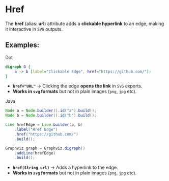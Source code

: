 # Href

The **href**  (alias: **url**) attribute adds a **clickable hyperlink** to an edge, making it interactive in `SVG` outputs.

## Examples:

Dot

```dot
digraph G {
    a -> b [label="Clickable Edge", href="https://github.com/"];
}
```

- **`href="URL"`** → Clicking the edge **opens the link** in `SVG` exports.
- **Works in `svg` formats** but not in plain images (`png`, `jpg` etc).

Java

```java
Node a = Node.builder().id("a").build();
Node b = Node.builder().id("b").build();

Line hrefEdge = Line.builder(a, b)
    .label("Href Edge")
    .href("https://github.com/")
    .build();

Graphviz graph = Graphviz.digraph()
    .addLine(hrefEdge)
    .build();
```

- **`href(String url)`** → Adds a hyperlink to the edge.
- **Works in `svg` formats** but not in plain images (`png`, `jpg` etc).